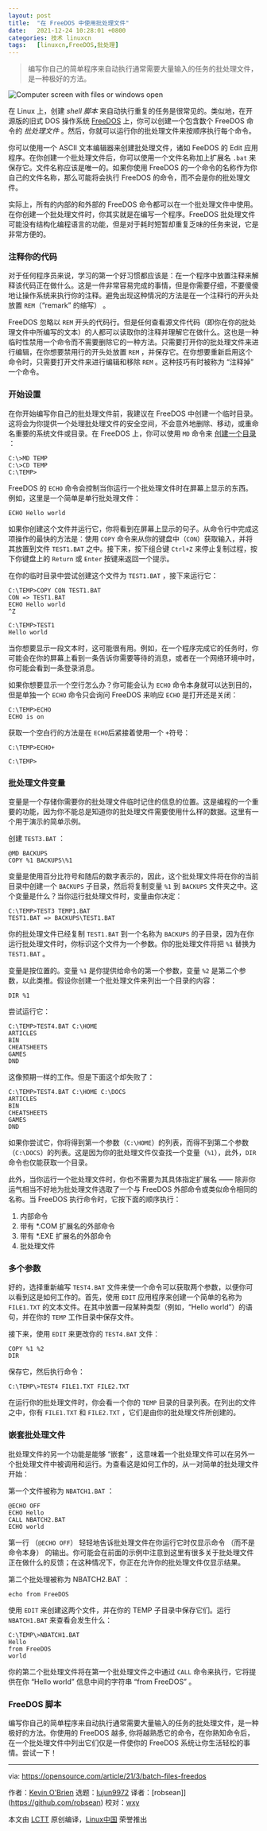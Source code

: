 ```yaml
---
layout: post
title:	"在 FreeDOS 中使用批处理文件"
date:	2021-12-24 10:28:01 +0800 
categories:	技术 linuxcn 
tags:	[linuxcn,FreeDOS,批处理]
---
```




> 
> 编写你自己的简单程序来自动执行通常需要大量输入的任务的批处理文件，是一种极好的方法。
> 
> 
> 


![](/Asserts/Images/album/202112/24/102751sldikuebf7z4u64l.jpg "Computer screen with files or windows open")


在 Linux 上，创建 *shell 脚本* 来自动执行重复的任务是很常见的。类似地，在开源版的旧式 DOS 操作系统 [FreeDOS](https://www.freedos.org/) 上，你可以创建一个包含数个 FreeDOS 命令的 *批处理文件* 。然后，你就可以运行你的批处理文件来按顺序执行每个命令。


你可以使用一个 ASCII 文本编辑器来创建批处理文件，诸如 FeeDOS 的 Edit 应用程序。在你创建一个批处理文件后，你可以使用一个文件名称加上扩展名 `.bat` 来保存它。文件名称应该是唯一的。如果你使用 FreeDOS 的一个命令的名称作为你自己的文件名称，那么可能将会执行 FreeDOS 的命令，而不会是你的批处理文件。


实际上，所有的内部的和外部的 FreeDOS 命令都可以在一个批处理文件中使用。在你创建一个批处理文件时，你其实就是在编写一个程序。FreeDOS 批处理文件可能没有结构化编程语言的功能，但是对于耗时短暂却重复乏味的任务来说，它是非常方便的。


### 注释你的代码


对于任何程序员来说，学习的第一个好习惯都应该是：在一个程序中放置注释来解释该代码正在做什么。这是一件非常容易完成的事情，但是你需要仔细，不要傻傻地让操作系统来执行你的注释。避免出现这种情况的方法是在一个注释行的开头处放置 `REM`（“remark” 的缩写） 。


FreeDOS 忽略以 `REM` 开头的代码行。但是任何查看源文件代码（即你在你的批处理文件中所编写的文本）的人都可以读取你的注释并理解它在做什么。这也是一种临时性禁用一个命令而不需要删除它的一种方法。只需要打开你的批处理文件来进行编辑，在你想要禁用行的开头处放置 `REM` ，并保存它。在你想要重新启用这个命令时，只需要打开文件来进行编辑和移除 `REM` 。这种技巧有时被称为 “注释掉” 一个命令。


### 开始设置


在你开始编写你自己的批处理文件前，我建议在 FreeDOS 中创建一个临时目录。这将会为你提供一个处理批处理文件的安全空间，不会意外地删除、移动，或重命名重要的系统文件或目录。在 FreeDOS 上，你可以使用 `MD` 命令来 [创建一个目录](https://opensource.com/article/21/2/freedos-commands-you-need-know) ：



```
C:\>MD TEMP
C:\>CD TEMP
C:\TEMP>

```

FreeDOS 的 `ECHO` 命令会控制当你运行一个批处理文件时在屏幕上显示的东西。例如，这里是一个简单是单行批处理文件：



```
ECHO Hello world

```

如果你创建这个文件并运行它，你将看到在屏幕上显示的句子。从命令行中完成这项操作的最快的方法是：使用 `COPY` 命令来从你的键盘中（`CON`）获取输入，并将其放置到文件 `TEST1.BAT` 之中。接下来，按下组合键 `Ctrl+Z` 来停止复制过程，按下你键盘上的 `Return` 或 `Enter` 按键来返回一个提示。


在你的临时目录中尝试创建这个文件为 `TEST1.BAT` ，接下来运行它：



```
C:\TEMP>COPY CON TEST1.BAT
CON => TEST1.BAT
ECHO Hello world
^Z

C:\TEMP>TEST1
Hello world

```

当你想要显示一段文本时，这可能很有用。例如，在一个程序完成它的任务时，你可能会在你的屏幕上看到一条告诉你需要等待的消息，或者在一个网络环境中时，你可能会看到一条登录消息。


如果你想要显示一个空行怎么办？你可能会认为 `ECHO` 命令本身就可以达到目的，但是单独一个 `ECHO` 命令只会询问 FreeDOS 来响应 `ECHO` 是打开还是关闭：



```
C:\TEMP>ECHO
ECHO is on

```

获取一个空白行的方法是在 `ECHO`后紧接着使用一个 `+`符号：



```
C:\TEMP>ECHO+

C:\TEMP>

```

### 批处理文件变量


变量是一个存储你需要你的批处理文件临时记住的信息的位置。这是编程的一个重要的功能，因为你不能总是知道你的批处理文件需要使用什么样的数据。这里有一个用于演示的简单示例。


创建 `TEST3.BAT` ：



```
@MD BACKUPS
COPY %1 BACKUPS\%1

```

变量是使用百分比符号和随后的数字表示的，因此，这个批处理文件将在你的当前目录中创建一个 `BACKUPS` 子目录，然后将复制变量 `%1` 到 `BACKUPS` 文件夹之中。这个变量是什么？当你运行批处理文件时，变量由你决定：



```
C:\TEMP>TEST3 TEMP1.BAT
TEST1.BAT => BACKUPS\TEST1.BAT

```

你的批处理文件已经复制 `TEST1.BAT` 到一个名称为 `BACKUPS` 的子目录，因为在你运行批处理文件时，你标识这个文件为一个参数。你的批处理文件将把 `%1` 替换为 `TEST1.BAT` 。


变量是按位置的。变量 `%1` 是你提供给命令的第一个参数，变量 `%2` 是第二个参数，以此类推。假设你创建一个批处理文件来列出一个目录的内容：



```
DIR %1

```

尝试运行它：



```
C:\TEMP>TEST4.BAT C:\HOME
ARTICLES
BIN
CHEATSHEETS
GAMES
DND

```

这像预期一样的工作。但是下面这个却失败了：



```
C:\TEMP>TEST4.BAT C:\HOME C:\DOCS
ARTICLES
BIN
CHEATSHEETS
GAMES
DND

```

如果你尝试它，你将得到第一个参数（`C:\HOME`）的列表，而得不到第二个参数（`C:\DOCS`）的列表。这是因为你的批处理文件仅查找一个变量（`%1`），此外，`DIR` 命令也仅能获取一个目录。


此外，当你运行一个批处理文件时，你也不需要为其具体指定扩展名 —— 除非你运气相当不好地为批处理文件选取了一个与 FreeDOS 外部命令或类似命令相同的名称。当 FreeDOS 执行命令时，它按下面的顺序执行：


1. 内部命令
2. 带有 \*.COM 扩展名的外部命令
3. 带有 \*.EXE 扩展名的外部命令
4. 批处理文件


### 多个参数


好的，选择重新编写 `TEST4.BAT` 文件来使一个命令可以获取两个参数，以便你可以看到这是如何工作的。首先，使用 `EDIT` 应用程序来创建一个简单的名称为 `FILE1.TXT` 的文本文件。在其中放置一段某种类型（例如，“Hello world”）的语句，并在你的 `TEMP` 工作目录中保存文件。


接下来，使用 `EDIT` 来更改你的 `TEST4.BAT` 文件：



```
COPY %1 %2
DIR

```

保存它，然后执行命令：



```
C:\TEMP\>TEST4 FILE1.TXT FILE2.TXT

```

在运行你的批处理文件时，你会看一个你的 `TEMP` 目录的目录列表。在列出的文件之中，你有 `FILE1.TXT` 和 `FILE2.TXT` ，它们是由你的批处理文件所创建的。


### 嵌套批处理文件


批处理文件的另一个功能是能够 “嵌套” ，这意味着一个批处理文件可以在另外一个批处理文件中被调用和运行。为查看这是如何工作的，从一对简单的批处理文件开始：


第一个文件被称为 `NBATCH1.BAT` ：



```
@ECHO OFF
ECHO Hello
CALL NBATCH2.BAT 
ECHO world

```

第一行 （`@ECHO OFF`） 轻轻地告诉批处理文件在你运行它时仅显示命令 （而不是命令本身） 的输出。你可能会在前面的示例中注意到这里有很多关于批处理文件正在做什么的反馈；在这种情况下，你正在允许你的批处理文件仅显示结果。


第二个批处理被称为 NBATCH2.BAT ：



```
echo from FreeDOS

```

使用 `EDIT` 来创建这两个文件，并在你的 TEMP 子目录中保存它们。运行 `NBATCH1.BAT` 来查看会发生什么：



```
C:\TEMP\>NBATCH1.BAT 
Hello
from FreeDOS
world

```

你的第二个批处理文件将在第一个批处理文件之中通过 `CALL` 命令来执行，它将提供在你 “Hello world” 信息中间的字符串 “from FreeDOS” 。


### FreeDOS 脚本


编写你自己的简单程序来自动执行通常需要大量输入的任务的批处理文件，是一种极好的方法。你使用的 FreeDOS 越多, 你将越熟悉它的命令，在你熟知命令后，在一个批处理文件中列出它们仅是一件使你的 FreeDOS 系统让你生活轻松的事情。尝试一下！




---


via: <https://opensource.com/article/21/3/batch-files-freedos>


作者：[Kevin O'Brien](https://opensource.com/users/ahuka) 选题：[lujun9972](https://github.com/lujun9972) 译者：[robsean]](<https://github.com/robsean>) 校对：[wxy](https://github.com/wxy)


本文由 [LCTT](https://github.com/LCTT/TranslateProject) 原创编译，[Linux中国](https://linux.cn/) 荣誉推出
